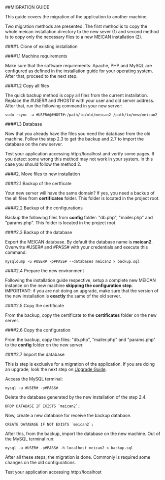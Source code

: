 ##MIGRATION GUIDE

This guide covers the migration of the application to another machine.

Two migration methods are presented. The first method is to copy the whole meican installation directory to the new sever (1) and second method is to copy only the necessary files to a new MEICAN installation (2).

####1. Clone of existing installation

####1.1 Machine requirements

Make sure that the software requirements: Apache, PHP and MySQL are configured as defined in the installation guide for your operating system. After that, proceed to the next step.

####1.2 Copy all files

The quick backup method is copy all files from the current installation. Replace the #USER# and #HOST# with your user and old server address. After that, run the following command in your new server:

```
sudo rsync -a #USER#@#HOST#:/path/to/old/meican2 /path/to/new/meican2
```

####1.3 Database

Now that you already have the files you need the database from the old machine. Follow the step 2.3 to get the backup and 2.7 to import the database on the new server.

Test your application accessing http://localhost and verify some pages. If you detect some wrong this method may not work in your system. In this case you should follow the method 2.

####2. Move files to new installation

####2.1 Backup of the certficate

Your new server will have the same domain? If yes, you need a backup of the all files from **certificates** folder. This folder is located in the project root.

####2.2 Backup of the configurations

Backup the following files from **config** folder: "db.php", "mailer.php" and "params.php". This folder is located in the project root.

####2.3 Backup of the database

Export the MEICAN database. By default the database name is **meican2**. Overwrite #USER# and #PASS# with your credentials and execute this command:

```
mysqldump -u #USER# -p#PASS# --databases meican2 > backup.sql
```

####2.4 Prepare the new environment

Following the installation guide respective, setup a complete new MEICAN instance on the new machine **skipping the configuration step**. IMPORTANT: if you are not doing an upgrade, make sure that the version of the new installation is **exactly** the same of the old server.

####2.5 Copy the certificate

From the backup, copy the certificate to the **certificates** folder on the new server.

####2.6 Copy the configuration

From the backup, copy the files: "db.php", "mailer.php" and "params.php" to the **config** folder on the new server.

####2.7 Import the database

This is step is exclusive for a migration of the application. If you are doing an upgrade, look the next step on [Upgrade Guide](https://github.com/ufrgs-hyman/meican/blob/master/docs/guide/upgrade.md#2-install-oscars-bridge-following-this-guide).

Access the MySQL terminal:

```
mysql -u #USER# -p#PASS#
```

Delete the database generated by the new installation of the step 2.4. 

```
DROP DATABASE IF EXISTS `meican2`;
```

Now, create a new database for receive the backup database.

```
CREATE DATABASE IF NOT EXISTS `meican2`;
```

After this, from the backup, import the database on the new machine. Out of the MySQL terminal run:

```
mysql -u #USER# -p#PASS# -h localhost meican2 < backup.sql
```

After all these steps, the migration is done. Commonly is required some changes on the old configurations.

Test your application accessing http://localhost
